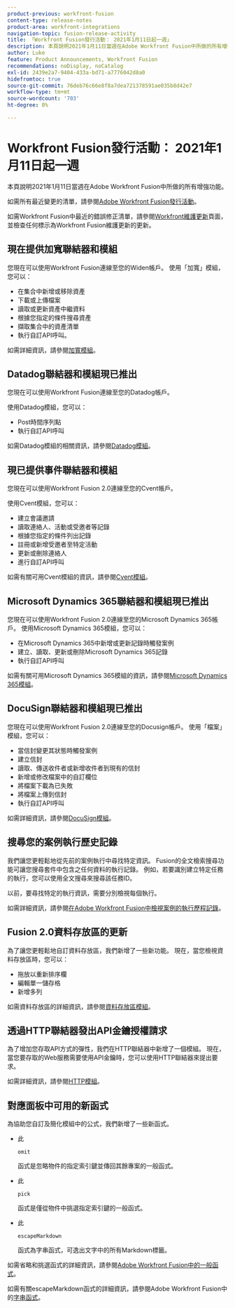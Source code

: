 ```yaml
---
product-previous: workfront-fusion
content-type: release-notes
product-area: workfront-integrations
navigation-topic: fusion-release-activity
title: 「Workfront Fusion發行活動： 2021年1月11日起一週」
description: 本頁說明2021年1月11日當週在Adobe Workfront Fusion中所做的所有增強功能。
author: Luke
feature: Product Announcements, Workfront Fusion
recommendations: noDisplay, noCatalog
exl-id: 2439e2a7-9404-433a-bd71-a7776042d8a0
hidefromtoc: true
source-git-commit: 76deb76c66e8f8a7dea721378591ae035b8d42e7
workflow-type: tm+mt
source-wordcount: '703'
ht-degree: 0%

---
```


# Workfront Fusion發行活動： 2021年1月11日起一週

本頁說明2021年1月11日當週在Adobe Workfront Fusion中所做的所有增強功能。

如需所有最近變更的清單，請參閱[Adobe Workfront Fusion發行活動](../../../product-announcements/product-releases/fusion-release-activity/fusion-release-activity.md)。

如需Workfront Fusion中最近的錯誤修正清單，請參閱[Workfront維護更新](https://experienceleague.adobe.com/docs/workfront-known-issues/releases/current-updates.html)頁面，並檢查任何標示為Workfront Fusion維護更新的更新。

## 現在提供加寬聯結器和模組

您現在可以使用Workfront Fusion連線至您的Widen帳戶。 使用「加寬」模組，您可以：

* 在集合中新增或移除資產
* 下載或上傳檔案
* 讀取或更新資產中繼資料
* 根據您指定的條件搜尋資產
* 擷取集合中的資產清單
* 執行自訂API呼叫。

如需詳細資訊，請參閱[加寬模組](../../../workfront-fusion/apps-and-their-modules/widen-modules.md)。

## Datadog聯結器和模組現已推出

您現在可以使用Workfront Fusion連線至您的Datadog帳戶。

使用Datadog模組，您可以：

* Post時間序列點
* 執行自訂API呼叫

如需Datadog模組的相關資訊，請參閱[Datadog模組](../../../workfront-fusion/apps-and-their-modules/datadog-modules.md)。

## 現已提供事件聯結器和模組

您現在可以使用Workfront Fusion 2.0連線至您的Cvent帳戶。

使用Cvent模組，您可以：

* 建立會議邀請
* 讀取連絡人、活動或受邀者等記錄
* 根據您指定的條件列出記錄
* 註冊或新增受邀者至特定活動
* 更新或刪除連絡人
* 進行自訂API呼叫

如需有關可用Cvent模組的資訊，請參閱[Cvent模組](../../../workfront-fusion/apps-and-their-modules/cvent-modules.md)。

## Microsoft Dynamics 365聯結器和模組現已推出

您現在可以使用Workfront Fusion 2.0連線至您的Microsoft Dynamics 365帳戶。 使用Microsoft Dynamics 365模組，您可以：

* 在Microsoft Dynamics 365中新增或更新記錄時觸發案例
* 建立、讀取、更新或刪除Microsoft Dynamics 365記錄
* 執行自訂API呼叫

如需有關可用Microsoft Dynamics 365模組的資訊，請參閱[Microsoft Dynamics 365模組](../../../workfront-fusion/apps-and-their-modules/microsoft-dynamics-365-modules.md)。

## DocuSign聯結器和模組現已推出

您現在可以使用Workfront Fusion 2.0連線至您的Docusign帳戶。 使用「檔案」模組，您可以：

* 當信封變更其狀態時觸發案例
* 建立信封
* 讀取、傳送收件者或新增收件者到現有的信封
* 新增或修改檔案中的自訂欄位
* 將檔案下載為已失敗
* 將檔案上傳到信封
* 執行自訂API呼叫

如需詳細資訊，請參閱[DocuSign模組](../../../workfront-fusion/apps-and-their-modules/docusign-modules.md)。

## 搜尋您的案例執行歷史記錄

我們讓您更輕鬆地從先前的案例執行中尋找特定資訊。 Fusion的全文檢索搜尋功能可讓您搜尋套件中包含之任何資料的執行記錄。 例如，若要識別建立特定任務的執行，您可以使用全文搜尋來搜尋該任務ID。

以前，要尋找特定的執行資訊，需要分別檢視每個執行。

如需詳細資訊，請參閱[在Adobe Workfront Fusion中檢視案例的執行歷程記錄](../../../workfront-fusion/scenarios/view-scenario-execution-history.md)。

## Fusion 2.0資料存放區的更新

為了讓您更輕鬆地自訂資料存放區，我們新增了一些新功能。 現在，當您檢視資料存放區時，您可以：

* 拖放以重新排序欄
* 編輯單一儲存格
* 新增多列

如需資料存放區的詳細資訊，請參閱[資料存放區模組](../../../workfront-fusion/apps-and-their-modules/data-store-modules.md)。

## 透過HTTP聯結器發出API金鑰授權請求

為了增加您存取API方式的彈性，我們在HTTP聯結器中新增了一個模組。 現在，當您要存取的Web服務需要使用API金鑰時，您可以使用HTTP聯結器來提出要求。

如需詳細資訊，請參閱[HTTP模組](../../../workfront-fusion/apps-and-their-modules/http-modules/http-modules-1.md)。

## 對應面板中可用的新函式

為協助您自訂及簡化模組中的公式，我們新增了一些新函式。

* 此

  ```
  omit
  ```

  函式是忽略物件的指定索引鍵並傳回其餘專案的一般函式。
* 此

  ```
  pick
  ```

  函式是僅從物件中挑選指定索引鍵的一般函式。
* 此

  ```
  escapeMarkdown
  ```

  函式為字串函式，可逸出文字中的所有Markdown標籤。

如需省略和挑選函式的詳細資訊，請參閱[Adobe Workfront Fusion中的一般函式](../../../workfront-fusion/functions/general-functions.md)。

如需有關escapeMarkdown函式的詳細資訊，請參閱Adobe Workfront Fusion中的[字串函式](../../../workfront-fusion/functions/string-functions.md)。
